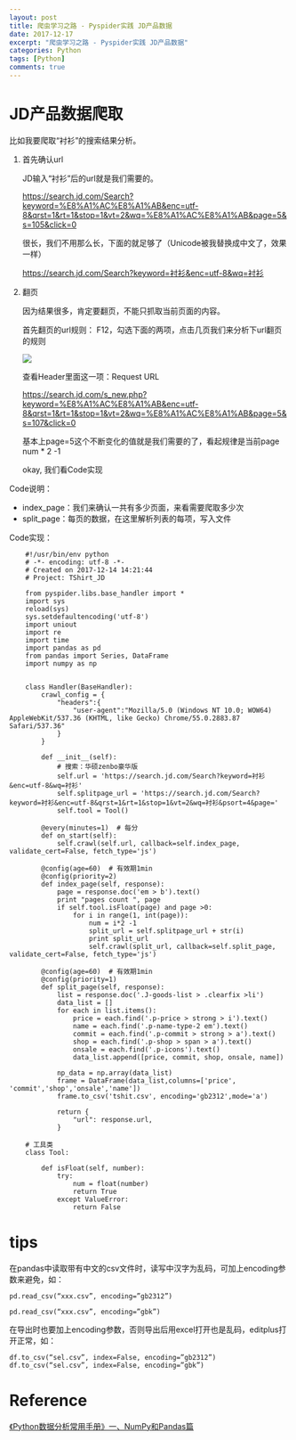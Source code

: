 ```yaml
---
layout: post
title: 爬虫学习之路 - Pyspider实践 JD产品数据 
date: 2017-12-17
excerpt: "爬虫学习之路 - Pyspider实践 JD产品数据"
categories: Python
tags: [Python]
comments: true
---
```



# JD产品数据爬取

比如我要爬取“衬衫”的搜索结果分析。

1. 首先确认url

    JD输入“衬衫”后的url就是我们需要的。
    
    https://search.jd.com/Search?keyword=%E8%A1%AC%E8%A1%AB&enc=utf-8&qrst=1&rt=1&stop=1&vt=2&wq=%E8%A1%AC%E8%A1%AB&page=5&s=105&click=0
    
    很长，我们不用那么长，下面的就足够了（Unicode被我替换成中文了，效果一样）
    
    https://search.jd.com/Search?keyword=衬衫&enc=utf-8&wq=衬衫

2. 翻页

    因为结果很多，肯定要翻页，不能只抓取当前页面的内容。
    
    首先翻页的url规则： F12，勾选下面的两项，点击几页我们来分析下url翻页的规则
    
    ![](https://i.imgur.com/MzSmweE.jpg)
    
    查看Header里面这一项：Request URL
    
    https://search.jd.com/s_new.php?keyword=%E8%A1%AC%E8%A1%AB&enc=utf-8&qrst=1&rt=1&stop=1&vt=2&wq=%E8%A1%AC%E8%A1%AB&page=5&s=107&click=0
    
    基本上page=5这个不断变化的值就是我们需要的了，看起规律是当前page num * 2 -1
    
    okay, 我们看Code实现
    
Code说明：
    
- index_page：我们来确认一共有多少页面，来看需要爬取多少次
- split_page：每页的数据，在这里解析列表的每项，写入文件
    
Code实现：

        #!/usr/bin/env python
        # -*- encoding: utf-8 -*-
        # Created on 2017-12-14 14:21:44
        # Project: TShirt_JD
        
        from pyspider.libs.base_handler import *
        import sys
        reload(sys)
        sys.setdefaultencoding('utf-8')
        import uniout
        import re
        import time
        import pandas as pd
        from pandas import Series, DataFrame 
        import numpy as np
        
        
        class Handler(BaseHandler):
            crawl_config = {
                "headers":{
                    "user-agent":"Mozilla/5.0 (Windows NT 10.0; WOW64) AppleWebKit/537.36 (KHTML, like Gecko) Chrome/55.0.2883.87 Safari/537.36"
                }
            }
            
            def __init__(self):
                # 搜索：华硕zenbo豪华版
                self.url = 'https://search.jd.com/Search?keyword=衬衫&enc=utf-8&wq=衬衫'
                self.splitpage_url = 'https://search.jd.com/Search?keyword=衬衫&enc=utf-8&qrst=1&rt=1&stop=1&vt=2&wq=衬衫&psort=4&page='
                self.tool = Tool()
        
            @every(minutes=1)  # 每分
            def on_start(self):
                self.crawl(self.url, callback=self.index_page, validate_cert=False, fetch_type='js')
        
            @config(age=60)  # 有效期1min
            @config(priority=2)
            def index_page(self, response):
                page = response.doc('em > b').text()
                print "pages count ", page
                if self.tool.isFloat(page) and page >0:
                    for i in range(1, int(page)):
                        num = i*2 -1
                        split_url = self.splitpage_url + str(i)
                        print split_url
                        self.crawl(split_url, callback=self.split_page, validate_cert=False, fetch_type='js')
                  
            @config(age=60)  # 有效期1min
            @config(priority=1)
            def split_page(self, response):
                list = response.doc('.J-goods-list > .clearfix >li')
                data_list = []
                for each in list.items():
                    price = each.find('.p-price > strong > i').text()
                    name = each.find('.p-name-type-2 em').text()
                    commit = each.find('.p-commit > strong > a').text()
                    shop = each.find('.p-shop > span > a').text()
                    onsale = each.find('.p-icons').text()
                    data_list.append([price, commit, shop, onsale, name])
                
                np_data = np.array(data_list)
                frame = DataFrame(data_list,columns=['price', 'commit','shop','onsale','name'])
                frame.to_csv('tshit.csv', encoding='gb2312',mode='a')
                
                return {
                    "url": response.url,
                }
                    
        # 工具类
        class Tool:
           
            def isFloat(self, number):
                try:
                    num = float(number)
                    return True
                except ValueError:
                    return False

# tips

在pandas中读取带有中文的csv文件时，读写中汉字为乱码，可加上encoding参数来避免，如： 

    pd.read_csv(“xxx.csv”, encoding=”gb2312”) 
    
    pd.read_csv(“xxx.csv”, encoding=”gbk”)

在导出时也要加上encoding参数，否则导出后用excel打开也是乱码，editplus打开正常，如： 

    df.to_csv(“sel.csv”, index=False, encoding=”gb2312”) 
    df.to_csv(“sel.csv”, index=False, encoding=”gbk”)

# Reference

[《Python数据分析常用手册》一、NumPy和Pandas篇](https://www.cnblogs.com/prpl/p/5537417.html)